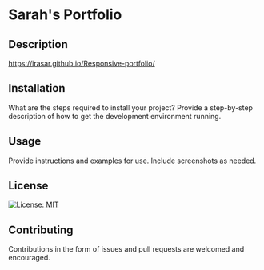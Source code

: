 # Sarah's Portfolio

## Description 

https://irasar.github.io/Responsive-portfolio/


## Installation

What are the steps required to install your project? Provide a step-by-step description of how to get the development environment running.


## Usage 

Provide instructions and examples for use. Include screenshots as needed. 

## License

[![License: MIT](https://img.shields.io/badge/License-MIT-yellow.svg)](https://opensource.org/licenses/MIT)

## Contributing

Contributions in the form of issues and pull requests are welcomed and encouraged.

